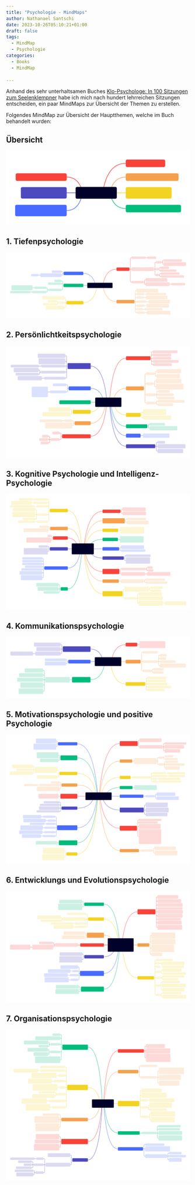 ```yaml
---
title: "Psychologie - MindMaps"
author: Nathanael Santschi
date: 2023-10-26T05:10:21+01:00
draft: false
tags:
  - MindMap
  - Psychologie
categories:
  - Books
  - MindMap
  
---
```


Anhand des sehr unterhaltsamen Buches [Klo-Psychologe: In 100 Sitzungen zum Seelenklempner](https://www.amazon.de/-/en/Konrad-Clever/dp/3548064043/ref=sr_1_1?crid=3GF7CSQA6PLZT&keywords=klo+psychologie&qid=1698436003&sprefix=klo+psy%2Caps%2C101&sr=8-1) habe ich mich nach hundert lehrreichen Sitzungen entscheiden, ein paar MindMaps zur Übersicht der Themen zu erstellen. 

Folgendes MindMap zur Übersicht der Hauptthemen, welche im Buch behandelt wurden: 
## Übersicht
![MindMap](/images/Psychologie.svg "Preview")

## 1. Tiefenpsychologie
![MindMap](/images/Psychologie-Tiefenpsychologie-MindMap.svg "Preview")
## 2. Persönlichtkeitspsychologie
![MindMap](/images/Psychologie-Persoenlichkeits-psychologie-MindMap.svg "Preview")
## 3. Kognitive Psychologie und Intelligenz-Psychologie
![MindMap](/images/Psychologie-Kognitive-und-Intelligenz-psychologie-MindMap.svg "Preview")
## 4. Kommunikationspsychologie
![MindMap](/images/Psychologie-Kommunikations-psychologie-MindMap.svg "Preview")
## 5. Motivationspsychologie und positive Psychologie
![MindMap](/images/Psychologie-Motivations-und-Positive-Psychologie-MindMap.svg "Preview")
## 6. Entwicklungs und Evolutionspsychologie
![MindMap](/images/Psychologie-Entwicklungs-undEvolutions-psychologie-MindMap.svg "Preview")
## 7. Organisationspsychologie
![MindMap](/images/Psychologie-Organisations-psychologie-MindMap.svg "Preview")




